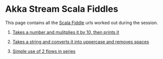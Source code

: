 # Akka Stream Scala Fiddles

This page contains all the [Scala Fiddle](https://scalafiddle.io) urls worked out during the session.

1. [Takes a number and mulitplies it by 10, then prints it](https://scalafiddle.io/sf/QWvzi2y/0)

2. [Takes a string and converts it into uppercase and removes spaces](https://scalafiddle.io/sf/Kofikns/0)

3. [Simple use of 2 flows in series](https://scalafiddle.io/sf/naKOjyo/8)
